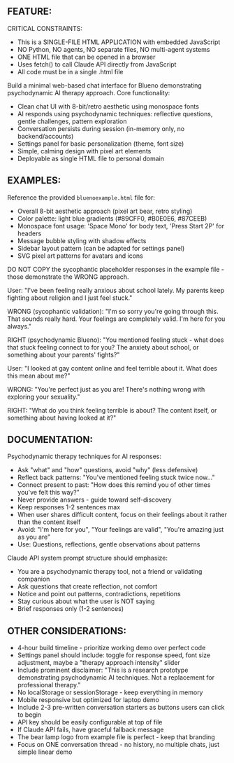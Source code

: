 

## FEATURE:

CRITICAL CONSTRAINTS:
- This is a SINGLE-FILE HTML APPLICATION with embedded JavaScript
- NO Python, NO agents, NO separate files, NO multi-agent systems
- ONE HTML file that can be opened in a browser
- Uses fetch() to call Claude API directly from JavaScript
- All code must be in a single .html file

Build a minimal web-based chat interface for Blueno demonstrating psychodynamic AI therapy approach. Core functionality:
- Clean chat UI with 8-bit/retro aesthetic using monospace fonts
- AI responds using psychodynamic techniques: reflective questions, gentle challenges, pattern exploration
- Conversation persists during session (in-memory only, no backend/accounts)
- Settings panel for basic personalization (theme, font size)
- Simple, calming design with pixel art elements
- Deployable as single HTML file to personal domain


## EXAMPLES:

Reference the provided `bluenoexample.html` file for:
- Overall 8-bit aesthetic approach (pixel art bear, retro styling)
- Color palette: light blue gradients (#89CFF0, #B0E0E6, #87CEEB)
- Monospace font usage: 'Space Mono' for body text, 'Press Start 2P' for headers
- Message bubble styling with shadow effects
- Sidebar layout pattern (can be adapted for settings panel)
- SVG pixel art patterns for avatars and icons

DO NOT COPY the sycophantic placeholder responses in the example file - those demonstrate the WRONG approach.

User: "I've been feeling really anxious about school lately. My parents keep fighting about religion and I just feel stuck."

WRONG (sycophantic validation):
"I'm so sorry you're going through this. That sounds really hard. Your feelings are completely valid. I'm here for you always."

RIGHT (psychodynamic Blueno):
"You mentioned feeling stuck - what does that stuck feeling connect to for you? The anxiety about school, or something about your parents' fights?"

User: "I looked at gay content online and feel terrible about it. What does this mean about me?"

WRONG:
"You're perfect just as you are! There's nothing wrong with exploring your sexuality."

RIGHT:
"What do you think feeling terrible is about? The content itself, or something about having looked at it?"
## DOCUMENTATION:

Psychodynamic therapy techniques for AI responses:
- Ask "what" and "how" questions, avoid "why" (less defensive)
- Reflect back patterns: "You've mentioned feeling stuck twice now..."
- Connect present to past: "How does this remind you of other times you've felt this way?"
- Never provide answers - guide toward self-discovery
- Keep responses 1-2 sentences max
- When user shares difficult content, focus on their feelings about it rather than the content itself
- Avoid: "I'm here for you", "Your feelings are valid", "You're amazing just as you are"
- Use: Questions, reflections, gentle observations about patterns

Claude API system prompt structure should emphasize:
- You are a psychodynamic therapy tool, not a friend or validating companion
- Ask questions that create reflection, not comfort
- Notice and point out patterns, contradictions, repetitions
- Stay curious about what the user is NOT saying
- Brief responses only (1-2 sentences)

## OTHER CONSIDERATIONS:

- 4-hour build timeline - prioritize working demo over perfect code
- Settings panel should include: toggle for response speed, font size adjustment, maybe a "therapy approach intensity" slider
- Include prominent disclaimer: "This is a research prototype demonstrating psychodynamic AI techniques. Not a replacement for professional therapy."
- No localStorage or sessionStorage - keep everything in memory
- Mobile responsive but optimized for laptop demo
- Include 2-3 pre-written conversation starters as buttons users can click to begin
- API key should be easily configurable at top of file
- If Claude API fails, have graceful fallback message
- The bear lamp logo from example file is perfect - keep that branding
- Focus on ONE conversation thread - no history, no multiple chats, just simple linear demo